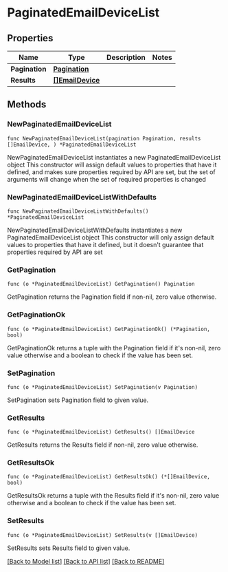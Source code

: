 # PaginatedEmailDeviceList

## Properties

Name | Type | Description | Notes
------------ | ------------- | ------------- | -------------
**Pagination** | [**Pagination**](Pagination.md) |  | 
**Results** | [**[]EmailDevice**](EmailDevice.md) |  | 

## Methods

### NewPaginatedEmailDeviceList

`func NewPaginatedEmailDeviceList(pagination Pagination, results []EmailDevice, ) *PaginatedEmailDeviceList`

NewPaginatedEmailDeviceList instantiates a new PaginatedEmailDeviceList object
This constructor will assign default values to properties that have it defined,
and makes sure properties required by API are set, but the set of arguments
will change when the set of required properties is changed

### NewPaginatedEmailDeviceListWithDefaults

`func NewPaginatedEmailDeviceListWithDefaults() *PaginatedEmailDeviceList`

NewPaginatedEmailDeviceListWithDefaults instantiates a new PaginatedEmailDeviceList object
This constructor will only assign default values to properties that have it defined,
but it doesn't guarantee that properties required by API are set

### GetPagination

`func (o *PaginatedEmailDeviceList) GetPagination() Pagination`

GetPagination returns the Pagination field if non-nil, zero value otherwise.

### GetPaginationOk

`func (o *PaginatedEmailDeviceList) GetPaginationOk() (*Pagination, bool)`

GetPaginationOk returns a tuple with the Pagination field if it's non-nil, zero value otherwise
and a boolean to check if the value has been set.

### SetPagination

`func (o *PaginatedEmailDeviceList) SetPagination(v Pagination)`

SetPagination sets Pagination field to given value.


### GetResults

`func (o *PaginatedEmailDeviceList) GetResults() []EmailDevice`

GetResults returns the Results field if non-nil, zero value otherwise.

### GetResultsOk

`func (o *PaginatedEmailDeviceList) GetResultsOk() (*[]EmailDevice, bool)`

GetResultsOk returns a tuple with the Results field if it's non-nil, zero value otherwise
and a boolean to check if the value has been set.

### SetResults

`func (o *PaginatedEmailDeviceList) SetResults(v []EmailDevice)`

SetResults sets Results field to given value.



[[Back to Model list]](../README.md#documentation-for-models) [[Back to API list]](../README.md#documentation-for-api-endpoints) [[Back to README]](../README.md)


